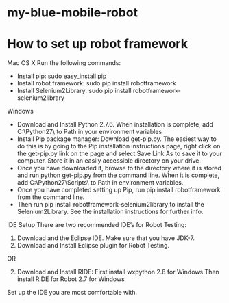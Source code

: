 my-blue-mobile-robot
====================

How to set up robot framework
=============================

Mac OS X
Run the following commands:
- Install pip:			sudo easy_install pip
- Install robot framework: 	sudo pip install robotframework
- Install Selenium2Library: 	sudo pip install robotframework-selenium2library  

Windows
- Download and Install Python 2.7.6.
When installation is complete, add C:\Python27\ to Path in your environment variables
- Install Pip package manager:
Download get-pip.py. The easiest way to do this is by going to the Pip installation instructions page, right click on the get-pip.py link on the page and select Save Link As to save it to your computer. Store it in an easily accessible directory on your drive.
- Once you have downloaded it, browse to the directory where it is stored and run python get-pip.py from the command line.
When it is complete, add C:\Python27\Scripts\ to Path in environment variables.
- Once you have completed setting up Pip, run pip install robotframework from the command line.
- Then run pip install robotframework-selenium2library to install the Selenium2Library. See the installation instructions for further info.


IDE Setup
There are two recommended IDE’s for Robot Testing:

1. Download and the Eclipse IDE. Make sure that you have JDK-7.
2. Download and Install Eclipse plugin for Robot Testing.

OR

2. Download and Install RIDE:
First install wxpython 2.8 for Windows
Then install RIDE for Robot 2.7 for Windows

Set up the IDE you are most comfortable with.
